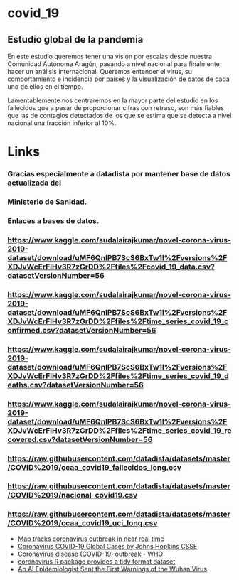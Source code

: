 # covid_19
## Estudio global de la pandemia
  En este estudio queremos tener una visión por escalas desde nuestra Comunidad Autónoma Aragón, pasando a nivel nacional  para finalmente hacer un análisis internacional. Queremos entender el virus, su comportamiento e incidencia por países y la visualización de datos de cada uno de ellos en el tiempo.

  Lamentablemente nos centraremos en la mayor parte del  estudio en los fallecidos que a pesar de proporcionar cifras con retraso, son más fiables que las de contagios detectados de los que se estima que se detecta a nivel nacional una fracción inferior al 10%.
  
 Links
====================
### Gracias especialmente a datadista por mantener base de datos actualizada del 
### Ministerio de Sanidad.

### Enlaces a bases de datos.

### https://www.kaggle.com/sudalairajkumar/novel-corona-virus-2019-dataset/download/uMF6QnlPB7ScS6BxTw1I%2Fversions%2FXDJvWcErFIHv3R7zGrDD%2Ffiles%2Fcovid_19_data.csv?datasetVersionNumber=56

### https://www.kaggle.com/sudalairajkumar/novel-corona-virus-2019-dataset/download/uMF6QnlPB7ScS6BxTw1I%2Fversions%2FXDJvWcErFIHv3R7zGrDD%2Ffiles%2Ftime_series_covid_19_confirmed.csv?datasetVersionNumber=56

### https://www.kaggle.com/sudalairajkumar/novel-corona-virus-2019-dataset/download/uMF6QnlPB7ScS6BxTw1I%2Fversions%2FXDJvWcErFIHv3R7zGrDD%2Ffiles%2Ftime_series_covid_19_deaths.csv?datasetVersionNumber=56

### https://www.kaggle.com/sudalairajkumar/novel-corona-virus-2019-dataset/download/uMF6QnlPB7ScS6BxTw1I%2Fversions%2FXDJvWcErFIHv3R7zGrDD%2Ffiles%2Ftime_series_covid_19_recovered.csv?datasetVersionNumber=56

### https://raw.githubusercontent.com/datadista/datasets/master/COVID%2019/ccaa_covid19_fallecidos_long.csv

### https://raw.githubusercontent.com/datadista/datasets/master/COVID%2019/nacional_covid19.csv

### https://raw.githubusercontent.com/datadista/datasets/master/COVID%2019/ccaa_covid19_uci_long.csv


+ [Map tracks coronavirus outbreak in near real time](https://hub.jhu.edu/2020/01/23/coronavirus-outbreak-mapping-tool-649-em1-art1-dtd-health/)
+ [Coronavirus COVID-19 Global Cases by Johns Hopkins CSSE](https://www.arcgis.com/apps/opsdashboard/index.html#/bda7594740fd40299423467b48e9ecf6)
+ [Coronavirus disease (COVID-19) outbreak - WHO](https://www.who.int/emergencies/diseases/novel-coronavirus-2019)
+ [coronavirus R package provides a tidy format dataset](https://github.com/RamiKrispin/coronavirus)
+ [An AI Epidemiologist Sent the First Warnings of the Wuhan Virus](https://www.wired.com/story/ai-epidemiologist-wuhan-public-health-warnings/)
